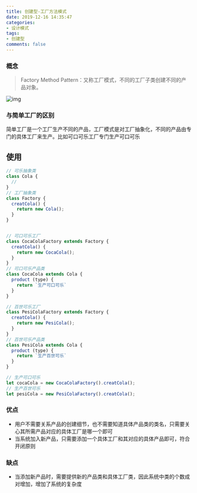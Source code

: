 ```yaml
---
title: 创建型-工厂方法模式
date: 2019-12-16 14:35:47
categories:
- 设计模式
tags:
- 创建型
comments: false
---
```


### 概念

> Factory Method Pattern：又称工厂模式，不同的工厂子类创建不同的产品对象。

<!-- more -->

![img](https://raw.githubusercontent.com/xietao3/Study-Plan/master/DesignPatterns/src/%E5%B7%A5%E5%8E%82%E6%96%B9%E6%B3%95.png)


### 与简单工厂的区别

简单工厂是一个工厂生产不同的产品，工厂模式是对工厂抽象化，不同的产品由专门的具体工厂来生产。比如可口可乐工厂专门生产可口可乐



## 使用

```js
// 可乐抽象类
class Cola {    
  // 
}
// 工厂抽象类
class Factory {
  creatCola() {
    return new Cola();
  }
}


// 可口可乐工厂
class CocaColaFactory extends Factory {    
  creatCola() {
    return new CocaCola();
  }
}
// 可口可乐产品类
class CocaCola extends Cola {
  product (type) {
    return `生产可口可乐` 
  }
}

// 百世可乐工厂
class PesiColaFactory extends Factory {    
  creatCola() {
    return new PesiCola();
  }
}
// 百世可乐产品类
class PesiCola extends Cola {
  product (type) {
    return `生产百世可乐` 
  }
}

// 生产可口可乐
let cocaCola = new CocaColaFactory().creatCola();
// 生产百世可乐
let pesiCola = new PesiColaFactory().creatCola();
```



### 优点

- 用户不需要关系产品的创建细节，也不需要知道具体产品类的类名，只需要关心其所需产品对应的具体工厂是哪一个即可
- 当系统加入新产品，只需要添加一个具体工厂和其对应的具体产品即可，符合开闭原则



### 缺点

- 当添加新产品时，需要提供新的产品类和具体工厂类，因此系统中类的个数成对增加，增加了系统的复杂度